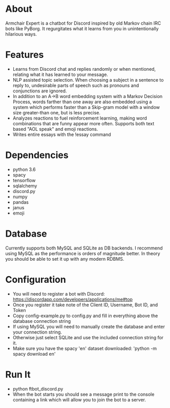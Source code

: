 # About
Armchair Expert is a chatbot for Discord inspired by old Markov chain IRC bots like PyBorg. It regurgitates what it learns from you in unintentionally hilarious ways. 

# Features
- Learns from Discord chat and replies randomly or when mentioned, relating what it has learned to your message.
- NLP assisted topic selection. When choosing a subject in a sentence to reply to, undesirable parts of speech such as pronouns and conjunctions are ignored.
- In addition to an A->B word embedding system with a Markov Decision Process, words farther than one away are also embedded using a system which performs faster than a Skip-gram model with a window size greater-than one, but is less precise.
- Analyzes reactions to fuel reinforcement learning, making word combinations that are funny appear more often. Supports both text based "AOL speak" and emoji reactions.
- Writes entire essays with the !essay command

# Dependencies
- python 3.6
- spacy
- tensorflow
- sqlalchemy
- discord.py
- numpy
- pandas
- janus
- emoji

# Database
Currently supports both MySQL and SQLite as DB backends. I recommend using MySQL as the performance is orders of magnitude better.
In theory you should be able to set it up with any modern RDBMS.

# Configuration

- You will need to register a bot with Discord: https://discordapp.com/developers/applications/me#top
- Once you register it take note of the Client ID, Username, Bot ID, and Token
- Copy config-example.py to config.py and fill in everything above the database connection string
- If using MySQL you will need to manually create the database and enter your connection string.
- Otherwise just select SQLite and use the included connection string for it.
- Make sure you have the spacy 'en' dataset downloaded: 'python -m spacy download en'

# Run It
- python ftbot_discord.py
- When the bot starts you should see a message print to the console containing a link which will allow you to join the bot to a server.



